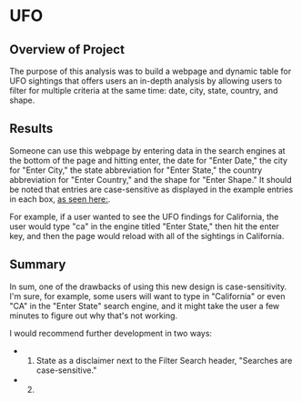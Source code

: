 # UFO

## Overview of Project

The purpose of this analysis was to build a webpage and dynamic table for UFO sightings that offers users an in-depth analysis by allowing users to filter for multiple criteria at the same time: date, city, state, country, and shape.

## Results

Someone can use this webpage by entering data in the search engines at the bottom of the page and hitting enter, the date for "Enter Date," the city for "Enter City," the state abbreviation for "Enter State," the country abbreviation for "Enter Country," and the shape for "Enter Shape." It should be noted that entries are case-sensitive as displayed in the example entries in each box, [as seen here:](https://github.com/LaurenSonis/UFO/blob/main/2021-02-21%20(1)_LI.jpg).

For example, if a user wanted to see the UFO findings for California, the user would type "ca" in the engine titled "Enter State," then hit the enter key, and then the page would reload with all of the sightings in California.

## Summary 

In sum, one of the drawbacks of using this new design is case-sensitivity. I'm sure, for example, some users will want to type in "California" or even "CA" in the "Enter State" search engine, and it might take the user a few minutes to figure out why that's not working. 

I would recommend further development in two ways:

* 1) State as a disclaimer next to the Filter Search header, "Searches are case-sensitive." 

* 2) 
